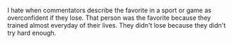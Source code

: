 I hate when commentators describe the favorite in a sport or game as overconfident if they lose. That person was the favorite because they trained almost everyday of their lives. They didn't lose because they didn't try hard enough.

